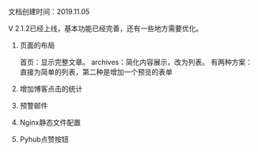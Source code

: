 文档创建时间：2019.11.05

V 2.1.2已经上线，基本功能已经完善，还有一些地方需要优化。

1. 页面的布局

   首页：显示完整文章。
   archives：简化内容展示，改为列表。
   有两种方案：直接为简单的列表，第二种是增加一个预览的表单
   
2. 增加博客点击的统计


3. 预警邮件


4. Nginx静态文件配置


5. Pyhub点赞按钮


   
   